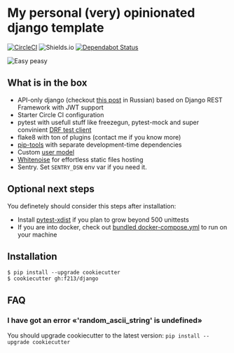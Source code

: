 # My personal (very) opinionated django template

[![CircleCI](https://circleci.com/gh/f213/django.svg?style=svg&circle-token=8ce8cbe93d81d60af6b67c82a82563d93da0cb03)](https://circleci.com/gh/f213/django) ![Shields.io](https://img.shields.io/github/last-commit/f213/django?style=flat-square) [![Dependabot Status](https://api.dependabot.com/badges/status?host=github&repo=f213/django)](https://dependabot.com)

![Easy peasy](https://user-images.githubusercontent.com/1592663/79918184-93bca100-8434-11ea-9902-0ff726a864a3.gif)


## What is in the box

* API-only django (checkout [this post](https://t.me/pmdaily/257) in Russian) based on Django REST Framework with JWT support
* Starter Circle CI configuration
* pytest with usefull stuff like freezegun, pytest-mock and super convinient [DRF test client](https://github.com/f213/django/blob/master/%7B%7Bcookiecutter.project_slug%7D%7D/src/app/tests/tests_health.py#L9)
* flake8 with ton of plugins (contact me if you know more)
* [pip-tools](https://github.com/jazzband/pip-tools) with separate development-time dependencies
* Custom [user model](https://docs.djangoproject.com/en/3.0/topics/auth/customizing/#specifying-a-custom-user-model)
* [Whitenoise](http://whitenoise.evans.io) for effortless static files hosting
* Sentry. Set `SENTRY_DSN` env var if you need it.

## Optional next steps
You definetely should consider this steps after installation:
* Install [pytest-xdist](https://github.com/pytest-dev/pytest-xdist) if you plan to grow beyond 500 unittests
* If you are into docker, check out [bundled docker-compose.yml](https://github.com/f213/django/blob/master/%7B%7Bcookiecutter.project_slug%7D%7D/docker-compose.yml) to run on your machine


## Installation

```
$ pip install --upgrade cookiecutter
$ cookiecutter gh:f213/django
```

## FAQ

### I have got an error «'random_ascii_string' is undefined»

You should upgrade cookiecutter to the latest version: `pip install --upgrade cookiecutter`
